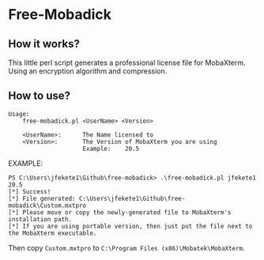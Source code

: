 # Free-Mobadick

## How it works?

This little perl script generates a professional license file for MobaXterm.
Using an encryption algorithm and compression.

## How to use?

```
Usage:
    free-mobadick.pl <UserName> <Version>

    <UserName>:      The Name licensed to
    <Version>:       The Version of MobaXterm you are using
                     Example:    20.5
```

EXAMPLE:

```
PS C:\Users\jfekete1\Github\free-mobadick> .\free-mobadick.pl jfekete1 20.5
[*] Success!
[*] File generated: C:\Users\jfekete1\Github\free-mobadick\Custom.mxtpro
[*] Please move or copy the newly-generated file to MobaXterm's installation path.
[*] If you are using portable version, then just put the file next to the MobaXterm executable.
```

Then copy `Custom.mxtpro` to `C:\Program Files (x86)\Mobatek\MobaXterm`.
